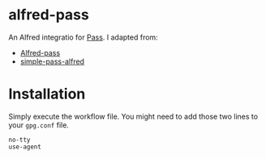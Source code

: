 # alfred-pass

An Alfred integratio for [Pass](https://www.passwordstore.org/).
I adapted from:
- [Alfred-pass](https://github.com/CGenie/alfred-pass)
- [simple-pass-alfred](https://github.com/johanthoren/simple-pass-alfred)

# Installation
Simply execute the workflow file.
You might need to add those two lines to your `gpg.conf` file.
```
no-tty
use-agent
```

